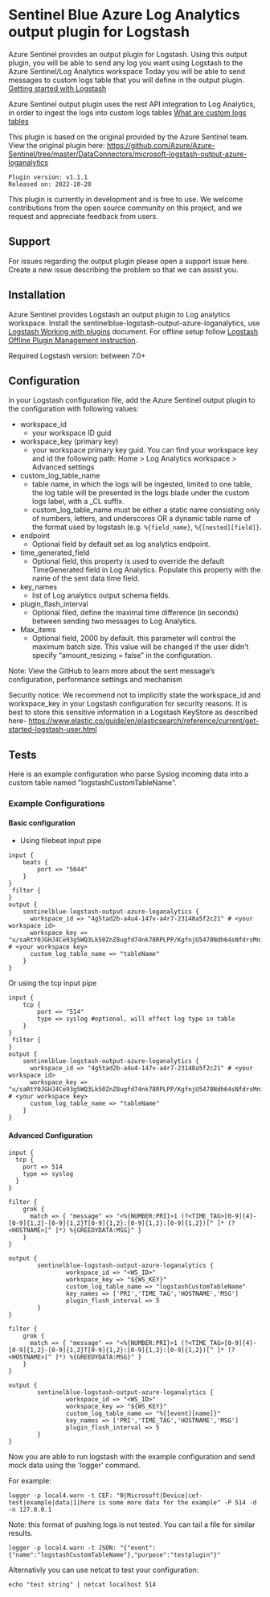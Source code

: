 # Sentinel Blue Azure Log Analytics output plugin for Logstash

Azure Sentinel provides an output plugin for Logstash. Using this output plugin, you will be able to send any log you want using Logstash to the Azure Sentinel/Log Analytics workspace
Today you will be able to send messages to custom logs table that you will define in the output plugin.
[Getting started with Logstash](<https://www.elastic.co/guide/en/logstash/current/getting-started-with-logstash.html>)

Azure Sentinel output plugin uses the rest API integration to Log Analytics, in order to ingest the logs into custom logs tables [What are custom logs tables](<https://docs.microsoft.com/azure/azure-monitor/platform/data-sources-custom-logs>)

This plugin is based on the original provided by the Azure Sentinel team. View the original plugin here: <https://github.com/Azure/Azure-Sentinel/tree/master/DataConnectors/microsoft-logstash-output-azure-loganalytics>

```text
Plugin version: v1.1.1
Released on: 2022-10-20
```

This plugin is currently in development and is free to use. We welcome contributions from the open source community on this project, and we request and appreciate feedback from users.

## Support

For issues regarding the output plugin please open a support issue here. Create a new issue describing the problem so that we can assist you.

## Installation

Azure Sentinel provides Logstash an output plugin to Log analytics workspace.
Install the sentinelblue-logstash-output-azure-loganalytics, use [Logstash Working with plugins](<https://www.elastic.co/guide/en/logstash/current/working-with-plugins.html>) document.
For offline setup follow [Logstash Offline Plugin Management instruction](<https://www.elastic.co/guide/en/logstash/current/offline-plugins.html>).

Required Logstash version: between 7.0+

## Configuration

in your Logstash configuration file, add the Azure Sentinel output plugin to the configuration with following values:

- workspace_id
  - your workspace ID guid
- workspace_key (primary key)
  - your workspace primary key guid. You can find your workspace key and id the following path: Home > Log Analytics workspace > Advanced settings
- custom_log_table_name
  - table name, in which the logs will be ingested, limited to one table, the log table will be presented in the logs blade under the custom logs label, with a _CL suffix.
  - custom_log_table_name must be either a static name consisting only of numbers, letters, and underscores OR a dynamic table name of the format used by logstash (e.g. ```%{field_name}```, ```%{[nested][field]}```.
- endpoint
  - Optional field by default set as log analytics endpoint.  
- time_generated_field
  - Optional field, this property is used to override the default TimeGenerated field in Log Analytics. Populate this property with the name of the sent data time field.
- key_names
  - list of Log analytics output schema fields.
- plugin_flash_interval
  - Optional filed, define the maximal time difference (in seconds) between sending two messages to Log Analytics.
- Max_items
  - Optional field, 2000 by default. this parameter will control the maximum batch size. This value will be changed if the user didn’t specify “amount_resizing = false” in the configuration.

Note: View the GitHub to learn more about the sent message’s configuration, performance settings and mechanism

Security notice: We recommend not to implicitly state the workspace_id and workspace_key in your Logstash configuration for security reasons.
                 It is best to store this sensitive information in a Logstash KeyStore as described here- https://www.elastic.co/guide/en/elasticsearch/reference/current/get-started-logstash-user.html

## Tests

Here is an example configuration who parse Syslog incoming data into a custom table named "logstashCustomTableName".

### Example Configurations

#### Basic configuration

- Using filebeat input pipe

```text
input {
    beats {
        port => "5044"
    }
}
 filter {
}
output {
    sentinelblue-logstash-output-azure-loganalytics {
      workspace_id => "4g5tad2b-a4u4-147v-a4r7-23148a5f2c21" # <your workspace id>
      workspace_key => "u/saRtY0JGHJ4Ce93g5WQ3Lk50ZnZ8ugfd74nk78RPLPP/KgfnjU5478Ndh64sNfdrsMni975HJP6lp==" # <your workspace key>
      custom_log_table_name => "tableName"
    }
}
```

Or using the tcp input pipe

```text
input {
    tcp {
        port => "514"
        type => syslog #optional, will effect log type in table
    }
}
 filter {
}
output {
    sentinelblue-logstash-output-azure-loganalytics {
      workspace_id => "4g5tad2b-a4u4-147v-a4r7-23148a5f2c21" # <your workspace id>
      workspace_key => "u/saRtY0JGHJ4Ce93g5WQ3Lk50ZnZ8ugfd74nk78RPLPP/KgfnjU5478Ndh64sNfdrsMni975HJP6lp==" # <your workspace key>
      custom_log_table_name => "tableName"
    }
}
```

#### Advanced Configuration

```text
input {
  tcp {
    port => 514
    type => syslog
  }
}

filter {
    grok {
      match => { "message" => "<%{NUMBER:PRI}>1 (?<TIME_TAG>[0-9]{4}-[0-9]{1,2}-[0-9]{1,2}T[0-9]{1,2}:[0-9]{1,2}:[0-9]{1,2})[^ ]* (?<HOSTNAME>[^ ]*) %{GREEDYDATA:MSG}" }
    }
}

output {
        sentinelblue-logstash-output-azure-loganalytics {
                workspace_id => "<WS_ID>"
                workspace_key => "${WS_KEY}"
                custom_log_table_name => "logstashCustomTableName"
                key_names => ['PRI','TIME_TAG','HOSTNAME','MSG']
                plugin_flush_interval => 5
        }
}
```

```text
filter {
    grok {
      match => { "message" => "<%{NUMBER:PRI}>1 (?<TIME_TAG>[0-9]{4}-[0-9]{1,2}-[0-9]{1,2}T[0-9]{1,2}:[0-9]{1,2}:[0-9]{1,2})[^ ]* (?<HOSTNAME>[^ ]*) %{GREEDYDATA:MSG}" }
    }
}

output {
        sentinelblue-logstash-output-azure-loganalytics {
                workspace_id => "<WS_ID>"
                workspace_key => "${WS_KEY}"
                custom_log_table_name => "%{[event][name]}"
                key_names => ['PRI','TIME_TAG','HOSTNAME','MSG']
                plugin_flush_interval => 5
        }
}
```

Now you are able to run logstash with the example configuration and send mock data using the 'logger' command.

For example:

```text
logger -p local4.warn -t CEF: "0|Microsoft|Device|cef-test|example|data|1|here is some more data for the example" -P 514 -d -n 127.0.0.1
```

Note: this format of pushing logs is not tested. You can tail a file for similar results.

```text
logger -p local4.warn -t JSON: "{"event":{"name":"logstashCustomTableName"},"purpose":"testplugin"}"
```

Alternativly you can use netcat to test your configuration:

```text
echo "test string" | netcat localhost 514
```
